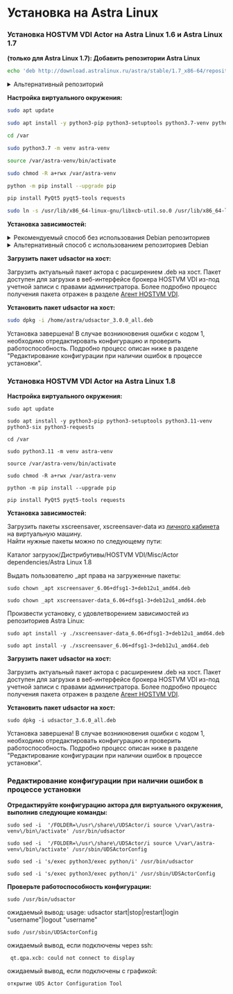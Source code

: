 # Установка на Astra Linux

### Установка HOSTVM VDI Actor на Astra Linux 1.6 и Astra Linux 1.7&#x20;

**(только для Astra Linux 1.7): Добавить репозитории Astra Linux**

```bash
echo 'deb http://download.astralinux.ru/astra/stable/1.7_x86-64/repository-base/ 1.7_x86-64 main contrib non-free' | sudo tee -a /etc/apt/sources.list
```

<details>

<summary>Альтернативный репозиторий</summary>

```bash
echo 'deb http://dl.astralinux.ru/astra/stable/1.7_x86-64/repository-base/ 1.7_x86-64 main contrib non-free' | sudo tee -a /etc/apt/sources.li
```

</details>

**Настройка виртуального окружения:**

```bash
sudo apt update
```

```bash
sudo apt install -y python3-pip python3-setuptools python3.7-venv python3-six python3-requests 
```

```bash
cd /var
```

```bash
sudo python3.7 -m venv astra-venv
```

```bash
source /var/astra-venv/bin/activate
```

```bash
sudo chmod -R a+rwx /var/astra-venv
```

```bash
python -m pip install --upgrade pip
```

```bash
pip install PyQt5 pyqt5-tools requests
```

```bash
sudo ln -s /usr/lib/x86_64-linux-gnu/libxcb-util.so.0 /usr/lib/x86_64-linux-gnu/libxcb-util.so.1
```

**Установка зависимостей:**

<details>

<summary>Рекомендуемый способ без использования Debian репозиториев</summary>

Загрузить пакеты xscreensaver, xscreensaver-data из [личного кабинета](https://lk.pvhostvm.ru/Download) на виртуальную машину.\
Найти нужные пакеты можно по следующему пути:

`Каталог загрузок/Дистрибутивы/HOSTVM VDI/Misc/Actor dependencies/Astra Linux 1.6`

или

`Каталог загрузок/Дистрибутивы/HOSTVM VDI/Misc/Actor dependencies/Astra Linux 1.7`, соответственно.

Выдать пользователю \_apt права на загруженные пакеты:

```bash
sudo chown _apt xscreensaver_5.*amd64.deb ; sudo chown _apt xscreensaver-data_5*amd64.deb 
```

Произвести установку, с удовлетворением зависимостей из репозиториев Astra Linux:

```bash
sudo apt install -y ./xscreensaver-data_5*amd64.deb ; sudo apt install -y ./xscreensaver_5*amd64.deb
```

</details>

<details>

<summary>Альтернативный способ с использованием репозиториев Debian</summary>

**Для установки пакета xscreensaver нужно добавить репозитории debian соответствующие версии Astra Linux:**

**(только для Astra Linux 1.6): Добавить репозитории Debian 9**

```bash
echo 'deb http://deb.debian.org/debian/ stretch main' | sudo tee -a /etc/apt/sources.list
echo 'deb-src  http://deb.debian.org/debian/ stretch main' | sudo tee -a /etc/apt/sources.list	
```

**(только для Astra Linux 1.7): Добавить репозитории Debian 10**

```bash
echo 'deb http://ftp.debian.org/debian buster main contrib non-free' |sudo tee -a /etc/apt/sources.list
echo 'deb-src http://ftp.debian.org/debian buster main contrib non-free' |sudo tee -a /etc/apt/sources.list
```

```bash
sudo apt update 
```

Добавить нужные ключи (если появятся соотв. уведомления):

```bash
sudo apt-key adv --recv-key --keyserver keyserver.ubuntu.com {PUB_KEY}
```

```bash
sudo apt update 
```

```bash
sudo apt install -y xscreensaver			
```

</details>

**Загрузить пакет udsactor на хост:**

Загрузить актуальный пакет актора с расширением .deb на хост. Пакет доступен для загрузки в веб-интерфейсе брокера HOSTVM VDI из-под учетной записи с правами администратора. Более подробно процесс получения пакета отражен в разделе [Агент HOSTVM VDI](./).

**Установить пакет udsactor на хост:**

```bash
sudo dpkg -i /home/astra/udsactor_3.0.0_all.deb
```

Установка завершена! В случае возникновения ошибки с кодом 1, необходимо отредактировать конфигурацию и проверить работоспособность. Подробно процесс описан ниже в разделе "Редактирование конфигурации при наличии ошибок в процессе установки".

### Установка HOSTVM VDI Actor на Astra Linux 1.8

**Настройка виртуального окружения:**

```
sudo apt update
```

```
sudo apt install -y python3-pip python3-setuptools python3.11-venv python3-six python3-requests 
```

```
cd /var
```

```
sudo python3.11 -m venv astra-venv
```

```
source /var/astra-venv/bin/activate
```

```
sudo chmod -R a+rwx /var/astra-venv
```

```
python -m pip install --upgrade pip
```

```
pip install PyQt5 pyqt5-tools requests
```

**Установка зависимостей:**

Загрузить пакеты xscreensaver, xscreensaver-data из [личного кабинета](https://lk.pvhostvm.ru/Download) на виртуальную машину.\
Найти нужные пакеты можно по следующему пути:

Каталог загрузок/Дистрибутивы/HOSTVM VDI/Misc/Actor dependencies/Astra Linux 1.8

Выдать пользователю \_apt права на загруженные пакеты:

```
sudo chown _apt xscreensaver_6.06+dfsg1-3+deb12u1_amd64.deb 
```

```
sudo chown _apt xscreensaver-data_6.06+dfsg1-3+deb12u1_amd64.deb 
```

Произвести установку, с удовлетворением зависимостей из репозиториев Astra Linux:

```
sudo apt install -y ./xscreensaver-data_6.06+dfsg1-3+deb12u1_amd64.deb
```

```
sudo apt install -y ./xscreensaver_6.06+dfsg1-3+deb12u1_amd64.deb
```

**Загрузить пакет udsactor на хост:**

Загрузить актуальный пакет актора с расширением .deb на хост. Пакет доступен для загрузки в веб-интерфейсе брокера HOSTVM VDI из-под учетной записи с правами администратора. Более подробно процесс получения пакета отражен в разделе [Агент HOSTVM VDI](./).

**Установить пакет udsactor на хост:**

```
sudo dpkg -i udsactor_3.6.0_all.deb
```

Установка завершена! В случае возникновения ошибки с кодом 1, необходимо отредактировать конфигурацию и проверить работоспособность. Подробно процесс описан ниже в разделе "Редактирование конфигурации при наличии ошибок в процессе установки".

### Редактирование конфигурации при наличии ошибок в процессе установки

**Отредактируйте конфигурацию актора для виртуального окружения, выполнив следующие команды:**

```
sudo sed -i  '/FOLDER=\/usr\/share\/UDSActor/i source \/var\/astra-venv\/bin\/activate' /usr/bin/udsactor
```

```
sudo sed -i  '/FOLDER=\/usr\/share\/UDSActor/i source \/var\/astra-venv\/bin\/activate' /usr/sbin/UDSActorConfig
```

```
sudo sed -i 's/exec python3/exec python/i' /usr/bin/udsactor
```

```
sudo sed -i 's/exec python3/exec python/i' /usr/sbin/UDSActorConfig
```

**Проверьте работоспособность конфигурации:**

```
sudo /usr/bin/udsactor
```

ожидаемый вывод: usage: udsactor start|stop|restart|login "username"|logout "username"

```
sudo /usr/sbin/UDSActorConfig	
```

ожидаемый вывод, если подключены через ssh:

```
 qt.qpa.xcb: could not connect to display
```

ожидаемый вывод, если подключены с графикой:

```
открытие UDS Actor Configuration Tool
```
